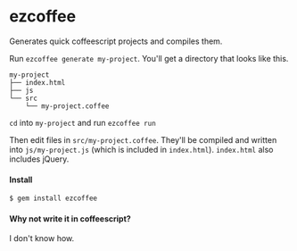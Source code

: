 # ezcoffee

Generates quick coffeescript projects and compiles them.

Run `ezcoffee generate my-project`. You'll get a directory that looks like this.

```
my-project
├── index.html
├── js
└── src
    └── my-project.coffee
```

`cd` into `my-project` and run `ezcoffee run`

Then edit files in `src/my-project.coffee`. They'll be compiled and written into `js/my-project.js` (which is included in `index.html`). `index.html` also includes jQuery.

#### Install

```sh
$ gem install ezcoffee
```

#### Why not write it in coffeescript?

I don't know how.
